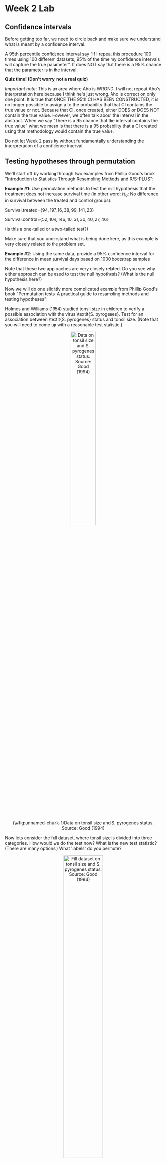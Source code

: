 Week 2 Lab
=============

Confidence intervals
-----------------------

Before getting too far, we need to circle back and make sure we understand what is meant by a confidence interval. 

A 95th percentile confidence interval say “If I repeat this procedure 100 times using 100 different datasets, 95% of the time my confidence intervals will capture the true parameter”. It does NOT say that there is a 95% chance that the parameter is in the interval.

**Quiz time! (Don't worry, not a real quiz)**

*Important note*: This is an area where Aho is WRONG. I will not repeat Aho's interpretation here because I think he's just wrong. Aho is correct on only one point. It is true that ONCE THE 95th CI HAS BEEN CONSTRUCTED, it is no longer possible to assign a $%$ to the probability that that CI contains the true value or not. Because that CI, once created, either DOES or DOES NOT contain the true value. However, we often talk about the interval in the abstract. When we say "There is a 95$%$ chance that the interval contains the true value" what we mean is that there is a 95$%$ probability that a CI created using that methodology would contain the true value.

Do not let Week 2 pass by without fundamentally understanding the interpretation of a confidence interval. 

Testing hypotheses through permutation
------------------------------------

We'll start off by working through two examples from Phillip Good's book "Introduction to Statistics Through Resampling Methods and R/S-PLUS":

**Example #1**: Use permutation methods to test the null hypothesis that the treatment does not increase survival time (in other word: $H_{0}$: No difference in survival between the treated and control groups):

Survival.treated=$\{94,197,16,38,99,141,23 \}$

Survival.control=$\{52,104,146,10,51,30,40,27,46 \}$

(Is this a one-tailed or a two-tailed test?)

Make sure that you understand what is being done here, as this example is very closely related to the problem set.


**Example #2**: Using the same data, provide a 95% confidence interval for the difference in mean survival days based on 1000 bootstrap samples

Note that these two approaches are very closely related. Do you see why either approach can be used to test the null hypothesis? (What is the null hypothesis here?)

Now we will do one slightly more complicated example from Phillip Good's book "Permutation tests: A practical guide to resampling methods and testing hypotheses":

Holmes and Williams (1954) studied tonsil size in children to verify a possible association with the virus \textit{S. pyrogenes}. Test for an association between \textit{S. pyrogenes} status and tonsil size. (Note that you will need to come up with a reasonable test statistic.)

<div class="figure" style="text-align: center">
<img src="Table2categories.png" alt="Data on tonsil size and S. pyrogenes status. Source: Good (1994)" width="40%" />
<p class="caption">(\#fig:unnamed-chunk-1)Data on tonsil size and S. pyrogenes status. Source: Good (1994)</p>
</div>

Now lets consider the full dataset, where tonsil size is divided into three categories. How would we do the test now? What is the new test statistic? (There are many options.) What 'labels' do you permute?

<div class="figure" style="text-align: center">
<img src="Table3categories.png" alt="Fill dataset on tonsil size and S. pyrogenes status. Source: Good (1994)" width="50%" />
<p class="caption">(\#fig:unnamed-chunk-2)Fill dataset on tonsil size and S. pyrogenes status. Source: Good (1994)</p>
</div>

Basics of bootstrap and jackknife
------------------------------------

To get started with bootstrap and jackknife techniques, we start by working through a very simple example. First we simulate some data


```r
x<-seq(0,9,by=1)
```

This will constutute our "data". Let's print the result of sampling with replacement to get a sense for it...


```r
table(sample(x,size=length(x),replace=T))
```

```
## 
## 0 1 2 3 4 5 8 
## 1 1 2 1 1 3 1
```

Now we will write a little script to take bootstrap samples and calculate the means of each of these bootstrap samples


```r
xmeans<-vector(length=1000)
for (i in 1:1000)
  {
  xmeans[i]<-mean(sample(x,replace=T))
  }
```

The actual number of bootstrapped samples is arbitrary *at this point* but there are ways of characterizing the precision of the bootstrap (jackknife-after-bootstrap) which might inform the number of bootstrap samples needed. *In practice*, people tend to pick some arbitrary but large number of bootstrap samples because computers are so fast that it is often easy to draw far more samples than are actually needed. When calculation of the statistic is slow (as might be the case if you are using the samples to construct a phylogeny, for example), then you would need to be more concerned with the number of bootstrap samples. 

First, lets just look at a histogram of the bootstrapped means and plot the actual sample mean on the histogram for comparison



```r
hist(xmeans,breaks=30,col="pink")
abline(v=mean(x),lwd=2)
```

<img src="Week-2-lab_files/figure-html/unnamed-chunk-6-1.png" width="672" />

Calculating bias and standard error
-----------------------------------

From these we can calculate the bias and standard deviation for the mean (which is the "statistic"):

$$
\widehat{Bias_{boot}} = \left(\frac{1}{k}\sum^{k}_{i=1}\theta^{*}_{i}\right)-\hat{\theta}
$$


```r
bias.boot<-mean(xmeans)-mean(x)
bias.boot
```

```
## [1] -0.0245
```

```r
hist(xmeans,breaks=30,col="pink")
abline(v=mean(x),lwd=5,col="black")
abline(v=mean(xmeans),lwd=2,col="yellow")
```

<img src="Week-2-lab_files/figure-html/unnamed-chunk-7-1.png" width="672" />

$$
\widehat{s.e._{boot}} = \sqrt{\frac{1}{k-1}\sum^{k}_{i=1}(\theta^{*}_{i}-\bar{\theta^{*}})^{2}}
$$


```r
se.boot<-sd(xmeans)
```

We can find the confidence intervals in two ways:

Method #1: Assume the bootstrap statistics are normally distributed


```r
LL.boot<-mean(xmeans)-1.96*se.boot #where did 1.96 come from?
UL.boot<-mean(xmeans)+1.96*se.boot
LL.boot
```

```
## [1] 2.757777
```

```r
UL.boot
```

```
## [1] 6.193223
```

Method #2: Simply take the quantiles of the bootstrap statistics


```r
quantile(xmeans,c(0.025,0.975))
```

```
##  2.5% 97.5% 
##   2.7   6.1
```

Let's compare this to what we would have gotten if we had used normal distribution theory. First we have to calculate the standard error:


```r
se.normal<-sqrt(var(x)/length(x))
LL.normal<-mean(x)-qt(0.975,length(x)-1)*se.normal
UL.normal<-mean(x)+qt(0.975,length(x)-1)*se.normal
LL.normal
```

```
## [1] 2.334149
```

```r
UL.normal
```

```
## [1] 6.665851
```

In this case, the confidence intervals we got from the normal distribution theory are too wide.

Does it make sense why the normal distribution theory intervals are too wide? Because the original were were uniformly distributed, the data has higher variance than would be expected and therefore the standard error is higher than would be expected.

There are two packages that provide functions for bootstrapping, 'boot' and 'boostrap'. We will start by using the 'bootstrap' package, which was originally designed for Efron and Tibshirani's monograph on the bootstrap. 

To test the main functionality of the 'bootstrap' package, we will use the data we already have. The 'bootstrap' function requires the input of a user-defined function to calculate the statistic of interest. Here I will write a function that calculates the mean of the input values.


```r
library(bootstrap)
theta<-function(x)
  {
    mean(x)
  }
results<-bootstrap(x=x,nboot=1000,theta=theta)
results
```

```
## $thetastar
##    [1] 3.9 5.1 3.2 2.0 3.4 5.9 3.8 4.6 4.5 4.6 4.9 4.6 5.4 4.8 4.9 5.0 5.6 4.6
##   [19] 3.3 3.1 5.1 3.8 4.3 5.2 5.1 3.5 4.3 4.3 4.3 3.9 5.9 3.3 4.1 4.9 4.6 6.3
##   [37] 3.8 5.0 5.8 4.9 4.5 4.5 5.4 3.4 4.1 5.7 6.1 2.8 4.1 5.2 3.3 5.4 3.4 5.4
##   [55] 5.2 4.8 5.1 5.9 4.4 5.7 3.2 5.3 3.8 3.3 3.6 5.5 3.8 3.0 3.1 5.1 3.2 5.7
##   [73] 4.5 4.5 4.2 4.4 3.4 4.2 6.4 5.3 4.5 4.7 3.1 4.0 4.4 4.7 5.3 5.9 4.7 5.9
##   [91] 5.2 5.7 4.9 4.7 4.3 5.4 3.5 4.5 4.8 5.7 4.1 4.4 4.8 4.2 3.9 3.9 3.3 4.9
##  [109] 4.6 5.2 4.7 4.1 3.6 4.5 4.2 6.1 3.9 3.3 5.1 6.2 4.2 4.1 3.9 6.0 5.3 3.8
##  [127] 6.3 4.5 4.6 6.0 3.0 4.3 3.1 5.5 5.2 3.1 3.7 4.2 5.4 4.3 4.9 4.3 4.7 3.5
##  [145] 4.1 3.6 5.6 5.1 3.4 4.2 5.0 4.9 3.7 5.0 4.5 3.4 6.3 3.9 4.3 3.7 3.8 3.7
##  [163] 3.2 4.1 3.6 4.6 4.2 5.6 5.6 6.1 4.7 4.5 5.4 4.3 5.1 4.8 3.9 3.8 6.1 3.0
##  [181] 5.8 5.0 5.0 4.4 4.1 4.6 4.0 4.3 4.0 5.3 5.4 3.4 4.3 4.5 5.3 4.1 6.0 4.4
##  [199] 5.1 5.8 4.8 6.0 4.5 3.5 5.3 3.7 4.8 4.1 3.7 5.0 2.5 3.7 4.9 4.2 3.8 5.0
##  [217] 3.0 3.9 4.6 4.6 4.6 5.3 5.9 4.4 3.9 3.6 4.6 6.5 3.9 4.5 5.1 5.4 3.3 4.0
##  [235] 5.5 4.7 5.0 4.2 4.6 4.4 5.5 3.6 6.1 5.9 3.2 4.0 4.5 4.9 4.7 3.3 3.3 4.4
##  [253] 2.5 4.2 6.5 4.4 4.8 3.0 4.0 5.2 4.2 6.3 3.8 3.5 5.2 5.4 4.6 2.8 3.8 6.2
##  [271] 3.1 5.5 4.3 5.1 5.5 5.3 5.5 3.7 5.6 4.5 4.0 3.7 3.5 5.1 4.8 4.5 4.6 4.2
##  [289] 4.8 3.5 4.0 4.3 3.4 3.2 2.3 2.4 5.0 3.6 3.5 3.9 5.3 4.8 5.0 4.8 3.7 6.5
##  [307] 5.1 4.4 4.9 5.4 4.7 4.9 5.1 5.0 4.7 4.3 2.7 5.4 4.7 4.8 4.0 3.9 6.1 5.7
##  [325] 5.0 4.4 6.1 4.6 3.5 4.4 5.3 5.9 3.6 4.4 3.8 5.4 3.3 4.8 4.2 5.8 3.5 4.3
##  [343] 6.2 4.9 4.6 3.9 5.7 4.3 4.1 4.3 3.9 4.5 4.4 3.5 4.3 5.9 2.5 4.8 5.4 5.1
##  [361] 3.7 5.4 5.4 3.8 5.2 4.6 3.1 5.1 4.5 5.1 4.3 4.7 3.0 2.4 3.2 4.5 3.5 5.0
##  [379] 5.2 4.0 4.6 5.3 4.4 3.5 5.0 4.5 4.5 4.4 4.6 3.2 2.9 5.0 5.1 4.8 4.5 5.0
##  [397] 4.7 5.8 3.1 4.7 5.8 4.7 5.3 3.4 5.4 4.6 3.9 2.3 4.2 3.1 4.0 4.7 3.2 4.8
##  [415] 3.4 4.4 4.5 5.3 6.1 6.2 4.5 5.0 5.1 4.6 3.4 5.5 5.9 6.6 4.6 4.9 4.6 4.3
##  [433] 5.5 4.2 3.8 5.0 4.4 4.8 4.9 3.9 5.2 4.7 5.0 4.6 3.7 4.3 4.0 5.5 3.3 4.6
##  [451] 5.3 4.6 5.1 4.2 5.7 5.4 3.2 3.3 3.2 5.2 5.1 5.0 3.3 5.6 5.8 3.7 4.7 3.1
##  [469] 5.4 5.3 4.5 5.1 4.5 4.6 5.4 4.7 4.3 4.4 4.0 5.1 3.9 4.6 5.8 4.3 4.3 2.7
##  [487] 2.3 4.4 4.3 4.9 6.1 3.3 5.6 5.7 6.1 3.8 4.1 4.4 5.1 4.7 3.3 4.0 4.4 3.5
##  [505] 4.6 4.6 2.6 4.5 3.4 4.0 4.3 3.7 4.9 4.1 4.3 5.3 5.0 3.8 4.0 5.9 2.6 5.1
##  [523] 5.4 4.3 3.8 4.8 4.6 3.6 2.9 5.4 4.7 4.8 2.7 5.0 2.5 5.0 4.0 6.3 4.2 4.2
##  [541] 3.2 4.6 4.5 3.7 4.3 6.2 5.1 4.8 2.7 4.9 5.7 3.7 5.7 4.5 5.0 3.9 4.0 6.4
##  [559] 5.7 3.4 4.9 4.2 4.5 4.7 4.9 4.6 4.3 4.9 5.5 4.7 4.7 5.4 2.5 4.4 2.6 3.0
##  [577] 3.7 4.4 4.1 5.7 4.7 5.2 3.2 4.0 3.9 5.7 4.5 4.0 5.2 3.4 4.4 4.9 2.9 5.0
##  [595] 4.5 4.0 4.6 4.4 4.3 4.2 3.4 6.2 4.5 5.3 3.4 4.3 4.5 4.1 5.6 3.8 4.4 3.9
##  [613] 2.3 4.1 5.3 4.9 3.4 3.4 3.6 3.7 6.5 2.7 5.2 3.9 6.8 2.7 4.0 3.0 5.3 4.7
##  [631] 4.3 2.7 4.8 3.9 4.5 4.1 5.0 3.5 5.5 5.2 5.3 4.3 2.5 5.3 3.9 5.2 4.4 6.6
##  [649] 5.1 3.9 3.8 4.8 5.3 5.8 5.7 4.5 5.6 4.6 4.7 4.7 3.8 5.0 5.8 5.2 4.5 3.4
##  [667] 5.6 3.4 4.9 3.5 4.6 3.6 4.6 4.1 5.0 3.8 4.7 3.2 3.7 5.9 4.1 5.8 4.6 5.0
##  [685] 4.4 4.8 2.8 5.9 3.3 4.4 4.2 3.6 3.4 4.2 5.2 3.5 4.6 4.0 3.6 3.0 5.3 3.3
##  [703] 3.7 5.1 2.9 3.7 5.3 4.5 6.4 6.2 5.6 4.4 5.9 5.4 5.2 5.1 5.3 2.8 4.8 3.8
##  [721] 5.1 5.0 5.3 5.5 4.5 3.4 4.9 5.0 5.5 2.7 3.9 5.2 4.5 5.3 6.2 4.9 5.1 3.3
##  [739] 4.9 5.3 5.7 5.1 3.9 3.3 5.3 4.3 3.3 5.7 5.1 4.4 4.5 3.9 5.7 4.6 3.8 3.9
##  [757] 4.8 4.3 5.6 4.2 2.9 5.9 6.1 4.8 3.2 3.2 5.1 4.8 4.9 4.8 4.5 5.1 3.4 4.1
##  [775] 4.3 5.8 4.1 4.6 3.0 3.8 4.7 5.8 4.4 4.6 4.1 4.2 5.1 5.2 3.5 4.2 4.4 3.4
##  [793] 4.3 4.5 5.4 3.7 4.8 6.1 3.9 4.2 4.8 3.1 5.3 4.1 4.5 5.1 4.8 5.4 4.9 2.7
##  [811] 3.6 3.8 5.1 2.8 4.8 4.5 5.8 4.4 4.6 6.6 4.7 4.2 4.6 6.6 5.9 4.5 5.6 5.3
##  [829] 4.3 4.1 3.8 2.8 2.1 5.3 2.9 4.7 3.1 4.9 4.3 4.6 5.4 4.7 3.9 2.1 4.6 4.8
##  [847] 4.4 6.5 3.4 4.4 4.1 3.4 6.1 5.2 4.1 5.5 3.8 4.6 3.9 4.8 4.5 5.4 4.9 6.8
##  [865] 5.8 2.6 4.2 3.5 3.0 5.9 5.5 4.0 4.4 5.6 5.2 5.0 3.9 5.3 3.2 5.9 4.0 4.8
##  [883] 3.9 5.2 5.6 2.8 5.0 3.3 4.3 4.9 6.1 4.0 5.8 4.7 3.9 4.9 5.0 2.8 3.3 4.2
##  [901] 5.0 5.3 4.7 4.3 6.0 2.3 3.5 4.0 5.4 6.1 2.5 4.9 4.2 4.1 5.5 4.3 4.6 6.6
##  [919] 4.2 4.1 2.5 4.7 3.7 3.6 4.3 5.1 3.3 5.0 3.9 4.0 3.7 6.4 2.7 5.8 4.1 5.4
##  [937] 5.7 3.0 4.4 4.6 4.3 4.5 5.0 4.4 4.3 3.9 5.5 3.5 3.8 5.5 5.0 5.2 5.2 6.3
##  [955] 5.9 2.9 4.8 4.6 5.0 3.3 4.0 4.1 5.5 4.0 4.2 4.8 4.5 5.0 4.6 3.6 5.2 4.6
##  [973] 3.1 4.3 6.0 4.6 4.8 5.4 4.2 3.8 6.0 5.8 3.7 4.2 5.2 4.8 4.3 3.4 3.3 4.5
##  [991] 3.2 3.8 4.6 3.4 3.4 4.4 4.8 4.8 4.4 4.4
## 
## $func.thetastar
## NULL
## 
## $jack.boot.val
## NULL
## 
## $jack.boot.se
## NULL
## 
## $call
## bootstrap(x = x, nboot = 1000, theta = theta)
```

```r
quantile(results$thetastar,c(0.025,0.975))
```

```
##  2.5% 97.5% 
##   2.7   6.2
```

Notice that we get exactly what we got last time. This illustrates an important point, which is that the bootstrap functions are often no easier to use than something you could write yourself.

You can also define a function of the bootstrapped statistics (we have been calling this theta) to pull out immediately any summary statistics you are interested in from the bootstrapped thetas.

Here I will write a function that calculates the bias of my estimate of the mean (which is 4.5 [i.e. the mean of the number 0,1,2,3,4,5,6,7,8,9])


```r
bias<-function(x)
  {
  mean(x)-4.5
  }
results<-bootstrap(x=x,nboot=1000,theta=theta,func=bias)
results
```

```
## $thetastar
##    [1] 5.6 3.6 4.2 4.2 4.6 6.0 4.5 5.3 5.6 6.4 4.2 4.5 4.4 4.1 6.2 5.1 5.2 5.0
##   [19] 4.0 6.0 4.8 5.0 5.1 3.3 6.1 4.7 4.7 4.0 5.8 4.4 5.6 4.5 4.2 4.2 3.8 4.4
##   [37] 4.6 4.6 5.4 4.3 4.0 5.0 3.8 3.8 5.1 6.2 5.2 6.0 5.2 5.0 3.4 3.3 3.7 2.7
##   [55] 5.7 6.1 5.6 5.2 5.6 4.3 4.1 4.1 3.8 4.8 4.7 3.3 4.4 3.7 6.0 4.4 3.1 3.5
##   [73] 3.5 4.4 3.7 4.5 4.0 3.9 5.0 3.8 6.0 4.9 6.1 6.0 4.6 3.7 2.9 3.9 4.5 4.2
##   [91] 6.9 4.8 3.7 6.6 4.4 4.2 5.2 4.5 5.2 4.2 4.6 5.8 2.5 4.9 3.9 4.3 3.6 5.2
##  [109] 5.3 4.4 5.5 5.5 5.4 4.6 3.6 3.6 3.1 4.0 5.9 3.7 4.6 5.0 5.0 1.4 4.9 6.2
##  [127] 5.4 5.1 4.4 5.2 4.5 6.0 4.4 5.3 4.9 3.6 3.9 3.6 3.9 4.2 4.6 4.6 2.8 3.4
##  [145] 6.3 2.9 2.6 4.9 3.6 5.0 3.5 3.9 4.1 3.5 3.2 4.6 3.9 4.2 4.9 4.9 4.7 3.5
##  [163] 3.9 2.2 4.4 4.0 4.4 3.6 5.7 4.1 4.5 4.2 5.2 4.0 4.4 3.7 5.6 4.6 3.5 4.8
##  [181] 3.9 5.4 3.9 3.4 4.6 4.8 2.8 4.1 3.5 4.6 4.7 5.0 4.4 4.6 4.2 5.2 4.7 4.5
##  [199] 4.5 3.2 4.4 5.1 5.5 5.1 4.3 4.4 3.3 3.8 5.6 3.4 5.0 4.2 6.0 5.3 5.2 5.2
##  [217] 5.4 6.8 3.7 4.0 2.5 4.3 6.0 5.6 4.3 3.0 3.5 4.3 4.2 5.4 5.1 3.4 3.8 4.4
##  [235] 4.4 5.4 6.3 5.5 4.5 2.7 5.0 4.8 5.2 4.9 4.3 5.0 4.0 5.1 4.3 4.3 5.4 3.5
##  [253] 3.9 5.2 4.2 3.9 5.1 4.4 3.3 5.2 6.3 5.4 4.0 5.1 4.5 3.6 3.6 4.9 3.6 5.5
##  [271] 3.2 5.8 2.1 5.8 6.2 4.1 4.5 4.6 3.8 5.4 3.5 5.5 4.8 5.0 2.6 5.3 4.4 5.2
##  [289] 6.1 5.2 4.6 4.1 4.2 4.7 3.6 5.3 5.2 4.3 3.6 4.9 4.6 6.7 6.6 4.2 6.4 4.7
##  [307] 3.5 4.9 4.2 4.8 3.5 4.0 4.1 3.8 5.0 4.9 3.6 4.8 5.1 4.8 4.8 4.9 3.3 4.4
##  [325] 5.5 4.2 4.9 4.1 5.0 3.4 4.0 4.0 5.1 4.7 3.6 3.9 5.5 3.9 4.6 4.1 3.7 6.5
##  [343] 3.2 1.6 6.2 4.8 4.7 4.8 4.9 4.2 3.3 5.4 3.9 3.0 4.3 4.3 3.3 5.2 5.8 3.3
##  [361] 2.9 5.8 3.6 5.0 3.4 3.6 2.9 4.6 4.8 4.2 5.1 4.5 3.4 3.3 4.5 3.0 4.6 3.8
##  [379] 3.5 3.7 3.0 5.4 4.7 3.3 4.1 3.3 2.9 4.7 4.2 5.6 4.9 6.1 5.2 4.0 4.8 4.8
##  [397] 4.6 5.6 4.4 4.2 3.1 4.5 4.0 5.3 3.1 6.0 6.4 4.4 5.3 5.1 4.1 4.8 4.7 4.5
##  [415] 4.8 3.5 4.5 4.1 3.7 4.4 4.8 4.9 4.9 4.3 5.3 4.3 4.2 3.1 4.8 5.3 3.4 5.1
##  [433] 4.7 4.4 4.0 4.6 3.8 4.7 4.8 4.6 5.1 4.7 4.5 4.1 4.4 3.7 4.0 5.1 3.7 4.7
##  [451] 3.9 4.9 3.8 5.0 5.2 4.7 6.1 4.2 4.4 4.0 5.3 2.6 4.2 4.7 4.1 4.9 5.1 4.4
##  [469] 4.7 4.1 3.3 3.5 4.1 6.7 5.2 4.4 3.0 3.4 3.7 4.6 6.4 5.4 3.4 3.5 5.0 3.3
##  [487] 5.1 4.9 4.8 5.2 3.5 3.3 4.2 4.2 4.5 4.4 4.1 4.4 6.2 5.0 6.2 5.0 3.9 5.2
##  [505] 6.1 4.9 6.2 5.4 4.8 5.1 5.2 3.9 5.0 4.5 4.3 4.4 4.9 4.1 6.1 3.7 6.3 5.6
##  [523] 4.3 3.8 3.6 5.0 4.3 3.2 5.5 4.0 5.6 5.2 4.3 3.4 5.8 3.6 4.0 3.9 5.1 3.8
##  [541] 3.6 5.5 2.8 4.8 4.1 6.6 4.6 4.8 6.4 3.6 5.4 4.0 4.7 3.7 5.4 5.8 4.8 3.7
##  [559] 4.9 4.5 4.6 2.9 2.4 6.1 3.1 3.8 4.2 3.0 4.2 3.9 4.8 4.3 4.1 3.3 5.1 5.0
##  [577] 4.3 6.2 5.8 3.6 6.7 3.9 4.3 5.0 4.1 5.6 4.4 3.1 4.0 5.0 3.1 4.7 4.1 4.8
##  [595] 4.8 5.6 6.6 4.0 3.8 4.3 4.3 5.6 4.1 4.3 3.4 4.8 4.7 6.1 3.5 6.0 4.0 4.5
##  [613] 6.2 4.2 2.3 4.0 5.7 3.5 6.7 5.4 6.3 5.0 3.6 5.4 3.8 4.8 5.9 4.0 5.1 3.5
##  [631] 5.8 7.5 3.5 3.8 4.9 4.6 3.2 2.9 3.7 4.6 3.6 4.9 5.5 6.3 4.7 4.2 2.8 4.7
##  [649] 3.0 3.2 5.3 5.1 4.0 3.9 4.0 3.7 4.2 4.6 5.1 4.9 5.1 2.3 4.6 6.0 5.0 4.7
##  [667] 4.7 4.7 4.6 5.5 3.6 4.2 4.1 2.9 4.1 4.9 4.0 4.0 3.2 3.7 4.4 4.5 4.9 4.3
##  [685] 5.1 5.5 6.6 4.1 4.9 5.5 5.1 4.5 5.9 5.1 4.0 5.0 2.6 4.4 5.5 5.3 4.1 5.4
##  [703] 5.0 4.0 3.8 3.2 5.1 3.7 5.7 6.5 5.6 3.1 4.5 4.5 4.9 3.7 4.8 3.9 4.6 5.9
##  [721] 3.3 4.0 4.6 3.6 5.8 4.8 4.4 5.1 4.4 4.4 5.6 2.7 4.9 4.4 3.8 4.3 3.3 3.6
##  [739] 5.5 5.6 5.7 4.5 4.8 2.5 4.5 3.8 3.9 4.7 5.1 4.4 4.7 3.6 4.9 4.0 4.2 3.5
##  [757] 4.6 5.2 5.0 4.3 6.6 4.4 4.6 3.9 5.7 3.2 4.6 3.6 4.0 4.0 3.5 2.8 5.3 4.6
##  [775] 5.6 4.7 4.4 3.5 4.3 4.7 4.0 3.6 4.1 4.0 4.2 3.6 3.7 5.5 3.4 3.5 4.7 4.8
##  [793] 5.4 4.4 4.0 5.2 5.4 6.0 4.4 5.5 3.7 3.3 2.5 5.0 5.2 3.2 6.4 4.0 5.4 3.5
##  [811] 4.7 6.0 5.3 3.3 2.9 3.6 6.6 4.8 5.0 4.5 5.2 5.0 4.3 3.9 3.5 3.7 6.1 3.6
##  [829] 2.6 3.2 5.0 5.5 6.1 3.9 4.6 3.8 3.3 4.6 3.8 3.5 5.1 4.9 5.8 3.9 5.0 4.6
##  [847] 4.5 5.6 3.9 4.8 5.0 6.3 5.6 4.0 4.2 7.2 3.5 3.4 4.7 4.0 3.7 2.2 2.5 6.0
##  [865] 2.3 4.8 4.4 4.8 4.0 4.9 5.3 3.7 3.9 3.7 5.3 5.3 5.7 5.2 4.5 4.8 5.1 3.9
##  [883] 6.4 3.8 4.4 4.9 4.3 2.2 5.7 4.5 3.7 4.6 5.9 4.5 3.0 5.2 3.6 3.7 3.3 3.9
##  [901] 4.7 5.7 3.8 4.2 5.5 4.6 3.3 4.6 3.7 4.6 4.3 5.2 4.5 3.9 4.6 6.0 4.5 4.1
##  [919] 5.3 4.6 2.4 4.9 4.3 5.0 4.8 5.7 4.5 4.8 4.6 5.3 6.1 5.1 5.7 4.4 5.0 3.5
##  [937] 3.1 5.1 4.1 4.6 5.2 4.4 5.1 4.2 4.1 3.2 4.0 6.0 4.3 4.3 4.6 3.3 3.3 3.7
##  [955] 5.2 4.3 3.6 4.2 4.7 5.7 5.5 5.4 4.6 4.7 4.3 4.4 5.5 3.0 4.1 4.5 3.9 3.9
##  [973] 5.7 5.4 5.3 1.8 3.4 3.3 4.1 3.0 4.9 5.3 4.7 3.8 6.9 5.4 4.1 5.3 3.2 4.3
##  [991] 4.5 5.8 6.2 4.8 2.5 4.8 5.0 3.8 3.0 3.9
## 
## $func.thetastar
## [1] -5e-04
## 
## $jack.boot.val
##  [1]  0.58238994  0.33241758  0.32015707  0.15486726  0.03578275 -0.09243697
##  [7] -0.15337079 -0.25153203 -0.42212389 -0.51636905
## 
## $jack.boot.se
## [1] 1.002914
## 
## $call
## bootstrap(x = x, nboot = 1000, theta = theta, func = bias)
```

Compare this to 'bias.boot' (our result from above). Why might it not be the same? Try running the same section of code several times. See how the value of the bias ($func.thetastar) jumps around? We should not be surprised by this because we can look at the jackknife-after-bootstrap estimate of the standard error of the function (in this case, that function is the bias) and we can see that it is not so small that we wouldn't expect some variation in these values.

Remember, everything we have discussed today are estimates. The statistic as applied to your data will change with new data, as will the standard error, the confidence intervals - everything! All of these values have sampling distributions and are subject to change if you repeated the procedure with new data.

Note that we can calculate any function of $\theta^{*}$. A simple example would be the 72nd percentile:


```r
perc72<-function(x)
  {
  quantile(x,probs=c(0.72))
  }
results<-bootstrap(x=x,nboot=1000,theta=theta,func=perc72)
results
```

```
## $thetastar
##    [1] 4.6 4.7 3.8 5.2 4.4 3.0 4.2 4.7 6.1 3.7 5.4 6.0 4.6 3.0 3.4 3.9 6.3 5.8
##   [19] 5.1 4.3 3.9 5.6 5.6 3.1 4.2 3.8 5.5 3.7 3.4 6.5 6.1 4.2 5.4 5.7 3.7 5.0
##   [37] 4.4 5.7 4.9 4.0 2.5 4.0 5.0 4.8 5.4 4.5 2.8 3.7 4.9 4.1 4.7 5.6 3.9 4.7
##   [55] 4.2 5.5 6.2 4.6 5.2 2.7 6.0 2.8 4.4 4.7 4.2 5.2 5.7 2.2 4.0 4.5 3.2 5.9
##   [73] 5.1 4.9 2.8 4.8 3.4 4.3 4.7 4.3 5.0 3.6 3.7 4.0 5.0 4.9 4.3 4.1 5.7 5.9
##   [91] 4.5 3.8 5.6 3.9 3.5 5.4 5.0 4.3 4.3 5.3 4.0 4.3 5.3 3.4 6.4 2.9 5.0 4.5
##  [109] 4.3 5.7 4.8 3.1 4.3 4.8 5.2 5.1 4.4 4.7 4.2 6.7 4.9 5.2 5.4 3.6 5.2 4.6
##  [127] 3.8 2.6 3.1 3.3 5.4 3.4 5.0 3.7 6.1 3.4 5.0 4.4 6.0 5.5 3.8 4.0 4.0 4.1
##  [145] 3.7 2.8 3.8 3.1 4.9 5.1 3.7 3.2 5.6 6.0 5.0 4.1 4.7 4.8 4.6 6.3 2.7 6.5
##  [163] 2.8 4.2 4.1 5.7 3.5 2.9 3.1 3.5 4.3 3.8 4.3 5.6 5.6 6.0 4.8 4.5 3.5 4.0
##  [181] 4.1 5.1 5.4 3.2 5.6 4.5 4.5 4.9 5.0 5.1 3.8 4.2 3.9 5.1 4.7 3.4 4.9 3.6
##  [199] 5.0 6.7 4.0 4.8 4.2 2.9 5.0 4.5 3.3 5.4 3.8 4.7 4.6 6.0 5.2 5.7 5.6 4.4
##  [217] 5.4 5.1 4.4 4.5 5.1 5.4 4.5 2.5 5.7 3.0 5.0 2.7 4.9 4.4 5.9 2.2 5.6 3.0
##  [235] 4.0 4.7 5.5 5.2 4.4 3.6 4.2 5.0 4.4 4.4 4.3 4.2 6.0 4.6 6.2 3.2 4.2 5.2
##  [253] 3.5 5.6 3.4 6.4 5.9 3.9 3.0 3.7 3.4 4.9 5.1 5.5 2.7 5.0 6.3 2.9 5.1 5.9
##  [271] 3.3 3.8 3.3 3.9 4.9 4.1 4.5 3.2 6.4 5.5 5.0 4.6 5.8 2.7 5.5 4.4 3.7 4.1
##  [289] 4.5 3.3 4.8 4.3 5.2 4.4 3.9 4.8 5.2 4.5 4.8 4.3 3.7 5.3 4.1 4.8 3.7 5.2
##  [307] 4.8 5.7 4.2 3.9 5.5 4.6 4.5 3.6 3.8 4.2 3.8 4.5 4.4 4.4 7.2 4.4 5.7 4.8
##  [325] 3.0 3.1 5.8 3.7 3.9 4.8 4.7 4.1 3.8 3.7 5.4 3.4 4.6 5.2 4.8 3.9 3.2 5.6
##  [343] 6.8 4.9 4.1 4.6 5.1 4.0 5.4 4.6 4.0 5.8 3.7 5.2 3.7 4.8 4.1 5.7 3.1 5.0
##  [361] 5.9 4.9 2.9 4.0 3.6 2.3 5.2 4.8 3.8 5.9 5.5 4.1 2.7 2.2 3.8 6.1 4.3 4.7
##  [379] 3.5 5.9 4.6 4.8 5.3 3.2 5.7 4.9 5.9 4.2 4.5 4.7 3.9 3.0 3.8 5.3 5.3 4.2
##  [397] 5.6 4.0 4.5 4.7 5.2 4.7 4.5 6.7 3.3 3.2 3.0 3.1 3.8 5.4 4.8 4.0 4.9 4.5
##  [415] 5.4 3.6 3.7 4.4 5.3 5.5 5.0 5.3 4.2 5.0 3.6 5.7 4.7 3.0 5.0 3.5 3.3 6.0
##  [433] 4.3 5.9 5.6 6.8 5.4 5.1 5.6 4.6 5.0 5.8 4.9 7.2 4.1 4.1 4.7 3.8 4.5 3.9
##  [451] 5.4 4.0 5.1 3.6 4.6 3.9 3.9 6.1 2.8 4.2 3.2 3.9 4.9 5.4 3.4 5.7 3.9 3.6
##  [469] 5.0 4.6 5.1 3.8 4.3 4.6 5.0 3.9 4.7 6.1 3.6 5.2 3.9 3.2 4.0 3.6 4.9 4.3
##  [487] 4.8 4.0 6.0 3.8 3.1 4.1 6.7 3.8 3.3 4.6 5.3 3.0 3.5 5.3 2.7 3.9 5.0 5.1
##  [505] 6.0 2.5 4.1 5.0 5.9 5.3 3.1 5.3 4.1 5.8 4.1 5.0 5.2 4.7 4.8 4.8 4.4 3.9
##  [523] 3.9 4.6 3.8 5.4 3.5 2.7 3.1 5.4 5.5 5.5 4.8 4.9 3.9 4.4 4.5 5.6 4.2 3.1
##  [541] 6.7 4.1 4.9 5.0 3.7 5.0 3.3 5.6 2.1 4.5 2.5 4.1 4.0 4.1 4.7 3.6 3.1 5.5
##  [559] 3.6 3.1 4.4 4.4 4.7 3.9 4.6 4.5 3.4 4.6 6.0 3.9 3.6 6.0 3.7 3.1 4.3 3.3
##  [577] 5.0 4.8 4.4 5.5 4.8 5.2 4.4 6.4 4.6 3.7 4.2 5.9 3.3 6.5 3.8 3.8 3.7 5.8
##  [595] 4.2 3.3 4.5 3.8 3.6 4.3 3.7 5.0 6.8 6.3 3.2 4.2 3.3 3.7 4.7 3.7 3.8 5.6
##  [613] 3.3 4.9 4.4 3.9 4.6 5.0 3.9 3.9 4.1 4.3 4.2 3.5 4.5 4.6 4.7 3.7 4.6 5.5
##  [631] 3.3 4.1 5.0 4.6 3.5 4.4 6.3 4.7 5.8 3.7 3.8 4.0 3.4 4.5 4.8 5.4 5.4 4.7
##  [649] 5.1 5.6 4.5 3.4 6.1 4.1 4.6 4.0 4.7 3.2 6.2 4.2 4.4 3.3 5.5 6.3 3.1 3.8
##  [667] 4.7 2.7 4.4 4.6 4.8 5.9 2.7 4.4 4.2 3.7 2.5 4.9 4.6 3.2 5.8 4.2 4.7 3.1
##  [685] 5.3 3.3 3.4 5.5 3.8 3.2 3.8 6.3 4.6 4.6 4.4 4.5 4.4 5.2 4.2 5.3 4.1 4.4
##  [703] 3.0 3.9 3.6 4.9 4.8 4.8 3.6 4.6 4.8 4.6 4.7 5.7 4.6 5.8 6.4 3.1 5.0 3.8
##  [721] 3.0 4.4 5.0 4.8 3.0 2.8 3.3 4.5 3.5 4.1 5.1 5.9 3.5 4.2 5.9 5.8 4.1 4.8
##  [739] 4.4 5.0 4.6 5.1 2.5 4.1 4.8 5.0 5.1 4.3 4.8 3.6 2.6 4.7 5.0 3.8 4.5 4.1
##  [757] 5.2 5.2 3.5 4.1 2.9 4.9 5.9 4.1 4.3 4.5 3.5 2.6 3.7 4.4 5.2 5.1 4.7 3.2
##  [775] 4.5 5.1 5.1 4.0 4.1 4.6 3.0 3.9 5.3 4.8 4.6 4.6 5.6 5.0 3.7 3.3 3.8 5.0
##  [793] 5.1 6.1 5.0 4.7 4.2 4.1 4.7 4.0 5.0 6.2 5.0 3.7 4.5 4.7 6.2 5.7 4.5 5.4
##  [811] 3.7 3.0 4.2 5.2 4.3 3.8 5.3 4.9 2.5 5.0 5.4 5.5 3.9 4.4 5.0 5.5 4.2 4.9
##  [829] 4.5 4.0 4.1 5.8 4.2 5.9 5.3 5.0 4.4 3.9 4.6 5.2 4.4 5.6 4.2 5.6 3.8 3.7
##  [847] 5.3 6.2 2.6 3.7 5.1 4.9 3.5 5.3 5.3 3.3 4.5 4.0 5.0 4.6 5.0 5.1 3.4 4.9
##  [865] 2.8 4.6 3.8 3.6 4.1 6.4 3.9 4.8 4.4 4.0 5.8 3.9 4.5 5.2 4.6 4.8 4.2 5.2
##  [883] 5.5 3.6 2.4 5.4 3.9 3.8 4.6 5.6 4.8 4.8 5.5 6.7 4.9 3.8 3.4 4.4 5.0 4.2
##  [901] 4.9 5.0 5.7 4.4 3.5 4.1 4.5 4.2 3.9 5.0 4.6 5.9 3.7 4.1 4.2 4.8 3.7 5.5
##  [919] 5.4 4.6 5.6 4.7 4.6 4.1 3.9 3.7 6.0 4.7 5.2 4.0 4.8 4.4 5.5 3.8 4.0 3.5
##  [937] 6.4 5.3 3.2 3.6 4.6 4.6 5.3 5.3 1.6 3.6 4.6 4.4 5.2 4.8 5.2 2.7 5.3 3.8
##  [955] 5.7 5.3 4.5 5.8 4.3 5.8 5.0 4.0 5.5 4.9 3.9 5.6 3.8 3.6 4.0 4.4 6.7 3.6
##  [973] 4.1 3.1 4.5 6.1 5.2 4.8 5.0 3.0 5.6 3.2 4.6 4.3 4.8 3.9 4.4 5.9 4.3 4.9
##  [991] 4.4 6.2 5.1 5.3 3.9 3.0 3.0 5.6 3.6 3.1
## 
## $func.thetastar
## 72% 
##   5 
## 
## $jack.boot.val
##  [1] 5.600 5.452 5.400 5.200 5.100 5.000 4.904 4.700 4.600 4.500
## 
## $jack.boot.se
## [1] 1.066046
## 
## $call
## bootstrap(x = x, nboot = 1000, theta = theta, func = perc72)
```

On Tuesday we went over an example in which we bootstrapped the correlation coefficient between LSAT scores and GPA. To do that, we sampled pairs of (LSAT,GPA) data with replacement. Here is a little script that would do something like that using (X,Y) data that are independently drawn from the normal distribution


```r
xdata<-matrix(rnorm(30),ncol=2)
```

Everyone's data is going to be different. With such a small sample size, it would be easy to get a positive or negative correlation by random change, but on average across everyone's datasets, there should be zero correlation because the two columns are drawn independently.


```r
n<-15
theta<-function(x,xdata)
  {
  cor(xdata[x,1],xdata[x,2])
  }
results<-bootstrap(x=1:n,nboot=50,theta=theta,xdata=xdata) 
#NB: xdata is passed to the theta function, not needed for bootstrap function itself
```

Notice the parameters that get passed to the 'bootstrap' function are: (1) the indexes which will be sampled with replacement. This is different that the raw data but the end result is the same because both the indices and the raw data get passed to the function 'theta' (2) the number of bootrapped samples (in this case 50) (3) the function to calculate the statistic (4) the raw data.

Lets look at a histogram of the bootstrapped statistics $\theta^{*}$ and draw a vertical line for the statistic as applied to the original data.


```r
hist(results$thetastar,breaks=30,col="pink")
abline(v=cor(xdata[,1],xdata[,2]),lwd=2)
```

<img src="Week-2-lab_files/figure-html/unnamed-chunk-17-1.png" width="672" />

Parametric bootstrap
---------------------

Let's do one quick example of a parametric bootstrap. We haven't introduced distributions yet (except for the Gaussian, or Normal, distribution, which is the most familiar), so lets spend a few minutes exploring the Gamma distribution, just so we have it to work with for testing out parametric bootstrap. All we need to know is that the Gamma distribution is a continuous, non-negative distribution that takes two parameters, which we call "shape" and "rate". Lets plot a few examples just to see what a Gamma distribution looks like. (Note that the Gamma distribution can be parameterized by "shape" and "rate" OR by "shape" and "scale", where "scale" is just 1/"rate". R will allow you to use either (shape,rate) or (shape,scale) as long as you specify which you are providing.

<img src="Week-2-lab_files/figure-html/unnamed-chunk-18-1.png" width="672" />


Let's generate some fairly sparse data from a Gamma distribution


```r
original.data<-rgamma(10,3,5)
```

and calculate the skew of the data using the R function 'skewness' from the 'moments' package. 


```r
library(moments)
theta<-skewness(original.data)
head(theta)
```

```
## [1] 0.1494392
```

What is skew? Skew describes how assymetric a distribution is. A distribution with a positive skew is a distribution that is "slumped over" to the right, with a right tail that is longer than the left tail. Alternatively, a distribution with negative skew has a longer left tail. Here we are just using it for illustration, as a property of a distribution that you may want to estimate using your data.

Lets use 'fitdistr' to fit a gamma distribution to these data. This function is an extremely handy function that takes in your data, the name of the distribution you are fitting, and some starting values (for the estimation optimizer under the hood), and it will return the parameter values (and their standard errors). We will learn in a couple weeks how R is doing this, but for now we will just use it out of the box. (Because we generated the data, we happen to know that the data are gamma distributed. In general we wouldn't know that, and we will see in a second that our assumption about the shape of the data really does make a difference.)


```r
library(MASS)
fit<-fitdistr(original.data,dgamma,list(shape=1,rate=1))
```

```
## Warning in densfun(x, parm[1], parm[2], ...): NaNs produced
```

```r
# fit<-fitdistr(original.data,"gamma")
# The second version would also work.
fit
```

```
##     shape       rate  
##   3.014816   6.355150 
##  (1.280699) (2.937331)
```

Now lets sample with replacement from this new distribution and calculate the skewness at each step:


```r
results<-c()
for (i in 1:1000)
  {
  x.star<-rgamma(length(original.data),shape=fit$estimate[1],rate=fit$estimate[2])
  results<-c(results,skewness(x.star))
  }
head(results)
```

```
## [1]  0.9382089 -0.1261748  0.6532820  0.3160619  0.4296186  0.6000152
```

```r
hist(results,breaks=30,col="pink",ylim=c(0,1),freq=F)
```

<img src="Week-2-lab_files/figure-html/unnamed-chunk-22-1.png" width="672" />

Now we have the bootstrap distribution for skewness (the $\theta^{*}$ s), we can compare that to the equivalent non-parametric bootstrap:


```r
results2<-bootstrap(x=original.data,nboot=1000,theta=skewness)
results2
```

```
## $thetastar
##    [1] -0.1638575667 -0.2109406966 -0.2843366256  0.0448905749  0.3356060146
##    [6]  0.1266038140  0.4844384821 -0.0390488391  0.4977272741  0.1181945757
##   [11] -0.8330658624 -0.4417204454  0.3696219782  0.2079004034 -0.1617167540
##   [16]  0.2811462046 -0.2916568125  0.0052759509  0.4525442941 -0.3514584096
##   [21]  0.1750317328  0.5021475746  0.6424148147  0.5840772193 -0.3576439855
##   [26]  0.5786317349  0.2189712455  0.4419185917 -0.1995521644 -0.2061686902
##   [31]  0.3696685000  0.3077097935 -0.7515597024  0.7492038583  0.4821548569
##   [36]  0.1222889464  0.4551319397  0.2289445905  0.2667338314  0.3967289882
##   [41]  0.4060147375 -0.7772237265 -0.6017473272  0.1225911816  0.3621842182
##   [46]  0.0695699053 -0.0062650620 -0.6579006912 -0.4377583046 -0.0605795387
##   [51]  0.1166745803 -0.6479234617 -0.6245300973  0.0984321036  0.1793241595
##   [56] -0.1815961617  0.4720825602  0.7087128861 -0.4286588965  0.1520303046
##   [61] -0.6475544774  0.5259207984  0.2461192409 -0.0768438681 -0.2796542229
##   [66] -0.1792316942  0.3380284434  0.2064084201 -0.5225897453 -0.1938463770
##   [71] -0.2511715722  0.2604103673  0.3238415556  1.2352423336  0.4637696007
##   [76]  1.2703689897 -0.0421160371  0.0629193432  0.6764602817 -0.0141263924
##   [81]  0.3751723500 -0.0132554248  0.1896151448  0.1470198509  0.1479411767
##   [86] -0.4856572460  0.2485462583  0.1326675289  0.5227157611  0.0167229138
##   [91]  0.0748582217 -0.3179908038 -0.3619332633 -0.0665284181  0.2337935023
##   [96] -0.4688593586  0.1501284585 -0.1829305509  0.5988506066 -1.3893771527
##  [101] -0.3839935155 -0.2331553282 -0.4772817675 -0.6555369235 -0.1375380821
##  [106]  0.3236476319  0.4050954648  0.3307248243 -0.6227008831  0.2518428557
##  [111]  0.1760961106 -0.3226338691  0.5029267229 -0.6097348227 -0.1382519659
##  [116]  0.2175699181  0.4207803625  0.0738771480  0.2695345703 -0.2015728892
##  [121] -0.3149303874  0.5028162859 -0.0511443498  0.1039405977  1.2836212617
##  [126] -0.3913405110 -0.0018800545  0.0445031095 -0.8997507363  0.1428405212
##  [131] -0.1662160232 -0.0984636746  0.2781013051 -0.2505036840 -0.7854727202
##  [136]  0.4451102410 -0.5711825774  0.2464813643 -0.9625284210  0.2957548644
##  [141]  0.3139781329 -0.0706158904 -0.1254650265 -0.0886238567  0.3796760064
##  [146]  0.2989155350 -0.2313770569  0.4274944702 -0.0730076656  1.1085883439
##  [151]  0.6157553680  0.5264447091 -0.2988160190  0.5390212011  0.1140913915
##  [156] -0.1137947465 -0.7028977163  0.4993747786 -0.1721716799 -0.5217737018
##  [161]  0.2352249886 -0.3774914470 -0.7052620386  0.2029919344  0.7622529000
##  [166] -0.0401340325  0.2610473992  0.4447373965 -0.5197505631  0.1947445000
##  [171] -0.0300676746  0.2711325894 -0.1605769622  0.1239437791  0.0806561838
##  [176] -0.4660020411  0.5146560107 -0.7701613279  0.9278400968  0.6793893495
##  [181]  0.1675697156 -0.1665440755 -0.4169066376 -0.3240250700  0.0804262860
##  [186] -0.4278502009  0.4065376559  0.2643280334 -0.7242249286 -0.0919663955
##  [191] -0.5701632360 -0.0085979300  0.4892615113 -0.0471938140 -0.0948273510
##  [196]  0.0668741400 -0.1073043431 -0.4918629388 -0.3364366104 -0.1528692951
##  [201] -0.5203250518 -0.7047936528 -0.0686652239 -0.3121580271  0.4715510649
##  [206]  0.4171365296  0.3291708663  0.0143302600  0.2112630962 -0.2182045622
##  [211] -0.5971340220 -0.1266629189 -0.2626101465  0.1913804156 -0.6960913247
##  [216] -0.1988150303  0.4016432314 -0.5691851991  0.1039809192  0.6443746049
##  [221]  0.0627655876 -0.0098512989 -0.1301534317  0.1357837354  0.8783466983
##  [226]  0.7546255051  0.1903163755 -0.4849719801  0.1142191963  0.0668741400
##  [231] -0.0961690686 -0.3179074464  0.2988928309 -0.4341475039 -0.7108181336
##  [236]  0.0941505725  0.0635923267 -0.4900550603  0.2040911989  0.0364906677
##  [241]  0.3527853652  0.2525795601  0.6595835387  0.2503663983  0.4837948326
##  [246] -0.0953943728 -0.9010270268  0.3983332644  0.2056723243 -0.1865028428
##  [251] -0.1641837721  0.2868764596  0.3469391790  0.9044843718 -0.1534774790
##  [256]  0.0274649735 -0.6720921611 -0.3839613813  0.3590902088 -1.4760872502
##  [261] -0.2106072094  0.2198038771  0.4079657659 -0.0017988742  0.4246388189
##  [266]  0.3661836521 -0.0118332510 -0.2926099194  0.1266302083  0.0953139670
##  [271] -0.0208838976 -0.2182955602  0.7210879318  0.1432333273  0.4853655118
##  [276]  0.3495326045  0.3076929786  0.1375807116  0.7012022292  0.4275174584
##  [281] -0.5655047377  0.1308675891  0.2245117533  0.5665807874  0.0786317625
##  [286]  1.3545023645  0.0607355439 -0.2184737429  0.4676119721  0.3367429261
##  [291] -0.5603038334  0.1277785074  0.3062128232  0.0066073353 -0.1258267240
##  [296] -0.0803462235 -0.1071590323 -0.1713276797 -0.1062296132  0.2174690391
##  [301] -0.1260147931  0.1343016253 -0.3527639191 -0.3580544324 -0.7712014661
##  [306]  0.6307140398 -0.1843638728 -0.3549787544  0.5858441519 -0.5621186982
##  [311]  0.5621119759  0.0672646330  0.0036449793 -0.6209876988 -0.1556923952
##  [316] -0.3862376344 -0.5913098731 -0.2556050834 -0.1690608012  0.2270028567
##  [321] -0.3098340157  0.1011221369 -0.4027123343 -0.2368986027 -0.0453945492
##  [326] -0.2788844738 -1.4057359009 -0.1563194639  0.1823682534 -0.1655774042
##  [331]  0.3077097935 -0.2707470135 -0.5752095993 -0.0197932182  0.2524776374
##  [336]  0.1197824376  0.6425375367 -0.0454954811 -0.3368843745  0.2066477821
##  [341]  0.3983332644 -0.3687441950 -0.2112274930  0.5153853052 -0.0656510301
##  [346] -0.0398637878 -0.0390488391  0.4740294558 -0.3246277543 -0.7960149008
##  [351]  0.1948323517  0.5903051583  0.4123253054 -0.1126473436  0.0086974568
##  [356] -0.6640238444 -0.5184677888 -0.3810458679  1.0473307930  0.0561258630
##  [361] -0.0887756439  0.9264690256  0.5581522808 -0.0374199134 -0.2156156780
##  [366]  0.1195450053  0.0772856574 -0.5687860330 -0.5978936103  0.1556558456
##  [371]  0.4183105771  0.5118933050  0.2037343784 -0.2910653638  0.8004572996
##  [376]  0.5417298381  0.3588788422  0.3251712869 -0.4198601983  0.6761668722
##  [381]  0.4698905374  0.0724339711 -0.1145503010 -0.2309053530 -0.2640358610
##  [386]  0.3060542015  0.6761152052 -0.2785386927  0.4136054094 -0.2759053643
##  [391] -0.1668240168  0.2329632266  0.4253549121 -0.2945017729 -0.1239022658
##  [396] -0.1329020714  0.1001600629  0.2369994692  0.8508176327  0.2108663358
##  [401] -0.0524192085  0.3443444027  0.5214278883 -0.0929125209  0.6485423984
##  [406]  0.4844426825  0.2549006189  0.3416902457  0.6818235905 -0.2579663821
##  [411] -0.1989171988  0.8744180451 -0.0537191859  0.9551792514  0.2736670793
##  [416]  1.0911861736 -0.3318504867  0.2350514435 -1.0218239617  0.1060142078
##  [421] -0.4703768828 -0.3770422454  0.0378603385  0.4434222288 -0.0631702312
##  [426] -0.4300732891 -0.5398544429 -0.1396363523  0.5216055959 -0.2914446393
##  [431]  0.2454967285  0.4512475946  0.3609531663  0.1297831977  0.6490889267
##  [436]  0.1845305097  0.3589922033  0.4017675094  0.1110796805 -0.4392796825
##  [441] -0.0989074453  0.1302201920  0.5940318045 -0.4937483380  0.9454957411
##  [446]  0.0095028229  0.3539036630  0.8808809203  0.5665807874  0.2156318921
##  [451] -0.3375856367  0.7928186121 -0.2186281706 -0.0676049600 -0.4629423627
##  [456] -0.5752164305  0.5694617441  0.0242918328 -0.0127995349 -0.0106821802
##  [461]  0.6226633652 -0.1106570221 -0.4928184266 -0.0037370515  0.0066216386
##  [466]  0.4751837748  0.5313123496 -0.4430280872  0.9814163496  0.1530389130
##  [471] -0.0786402001  0.4700327741 -0.4126188390 -0.1979333445 -0.5160974619
##  [476] -0.0432490957 -0.5970547816  0.0502425982  0.2718852084 -0.6164615376
##  [481]  0.3207159163  0.2759751878 -0.1652262201  0.4034223896  0.7622064062
##  [486]  0.9429335645  0.0453888248 -0.1691357858  0.6175955028 -0.1271475073
##  [491] -0.0008911605 -0.6254435879  0.2386327856 -0.8253127477  0.4961521298
##  [496]  0.3022967076  0.9116627868  1.3089863003  0.3761835971  0.2786671065
##  [501] -0.0270575996  0.4917190898  0.0477218285 -0.8499722320 -0.0675301823
##  [506] -0.4674938079 -0.3481686836  0.4162819786  0.7024504924 -0.7596277083
##  [511]  0.3860187566  1.1420708653 -0.9682823892  0.1763366969  0.0904495271
##  [516] -0.2932735099  0.4654672030  0.5919308459 -0.2718787062  0.0664602164
##  [521] -0.0451351478  0.5112902414 -0.2414578274  0.2260031575 -0.0247997514
##  [526]  0.1314569745  0.0664602164  0.2796046514 -0.6218594605  0.4761751118
##  [531]  0.1168978985 -0.5988101904  0.1156077903 -0.6579554379 -0.1320100544
##  [536]  0.2125413263 -0.2289685373 -0.1028825286 -0.2038019205  0.2249878854
##  [541] -0.1588315524 -0.4216189455 -0.2998313789  0.9010179440  0.5119051434
##  [546]  0.8731427747 -0.1527436830  1.5868303196 -0.6074129269  0.7050365611
##  [551]  0.2146020896  0.4778398242 -0.0925022735  0.1083460435  0.6587346683
##  [556] -0.1880329034 -0.4480658056 -0.4024094663 -0.3782278830  0.5406852259
##  [561] -0.5215104927  0.5153831896  0.4070832504  0.1946333877  0.9709480590
##  [566]  0.9429335645  0.5354925028  1.0892860425  0.6332343785  0.4016385340
##  [571] -1.8071893064 -0.4549122337  1.0743692582 -0.1819958209  0.2495136982
##  [576] -0.1913318453  0.7715411434 -0.3190375048 -0.4290728266  0.1333845140
##  [581]  0.4419387059  0.1805554906  0.3323994374 -0.4642037224 -0.3749677391
##  [586] -0.0444157310 -0.1830268436  0.7516752429 -0.1145503010  0.1832180279
##  [591]  0.0672646330  0.2066075623 -0.0730188065 -0.1169295665  0.7764926499
##  [596]  0.2480085534 -0.0632277297 -0.1431160016  0.1023258260 -0.3780554995
##  [601]  1.0998100986  0.1561743508  0.9020963103  0.4695293212  0.0670856254
##  [606]  0.0403962832  0.4573740721  0.7663445528 -0.3225026547 -0.1305114057
##  [611]  0.8794517010  0.0122977862  0.1933346293  0.5769073653  0.3599172200
##  [616] -0.4596304100  0.7870363140 -0.2854873694  0.0270671031 -0.3081569935
##  [621] -0.1070301664 -0.8827081879 -1.1364201113  0.0851040897  0.7282048826
##  [626]  0.3501515525 -0.1319007737  0.5030328221  0.6121991726 -0.6034880948
##  [631]  0.4421070583 -0.9257308947  1.3529000891  1.0548071426  0.3928202079
##  [636]  0.0843673421 -0.1337968111  0.1062626951 -0.2058192782  0.1244610785
##  [641]  0.5164579469  0.1754581591 -0.0503076382  0.3259634708  0.0604627881
##  [646]  1.2632956458  0.1633220879 -0.3898350207 -0.5092460656  0.3004881960
##  [651]  0.0535080897 -0.4080303888  0.3183433025 -0.0119253218  0.4744455463
##  [656] -0.3862006947 -0.3201651888  0.2344906597 -0.4629423627  0.4512475946
##  [661]  0.3473162231  0.3608596811 -0.0524368918 -0.2122000596  0.5195693152
##  [666]  0.4813610280  0.3928691033  1.0469753785 -0.5788965647  0.4844384821
##  [671]  0.2785458457  0.3708962796 -0.5872450805 -0.2353729016  0.8070303810
##  [676] -0.2075588535 -0.0498423943 -0.5595196719 -0.0101666823 -0.0115849954
##  [681] -0.0553591112  0.8272317665 -0.8757089863 -0.1541066881  0.2781045694
##  [686]  0.0440753533  0.7876612187 -1.1647764283  0.6991845229  0.1426254939
##  [691]  0.2147147733 -0.1306955701 -1.0319552453  0.1528880474  0.5124226484
##  [696] -0.0474876758  0.0945817008 -0.1491549112  0.6793419828  0.7871984688
##  [701] -0.1564900444  0.0712692649  0.1148185736 -0.0467059361 -0.4717597161
##  [706]  0.0497864506 -0.7736923280 -0.1311597368 -0.1968446719  0.0300837496
##  [711]  0.3199799459  0.4070470131  0.4083024663  0.1535624188  0.2811645341
##  [716]  0.1552138556  0.2756422210 -0.4740789856 -0.1482976322 -0.5996738243
##  [721]  0.8334210366 -0.2372479852  0.4259060208 -0.2298099728  0.4385517377
##  [726]  0.0789589573  0.6488583831 -0.3247594207 -0.3365886197  0.0664602164
##  [731]  0.1564753908 -0.3861328782  0.0248191267 -1.0514262840  0.0754361239
##  [736] -0.0040999280  0.2471870773 -0.4625416839 -0.0402406178 -0.1942056814
##  [741]  0.1466327403  0.3814291088  0.1805818158 -0.2896082297 -0.0593155198
##  [746]  0.0825157523  0.4894444633 -0.3003471975 -0.1416050957  0.8535077458
##  [751] -0.2454105784 -1.0351769240  0.2436625011 -0.6584647758  0.4707202289
##  [756]  0.4338463130 -0.1000718543  0.0277304029  0.5284994281  0.1159434683
##  [761] -0.2099937196  0.5253290914  0.0682207784 -0.4300635195  1.1687969176
##  [766] -0.0593155198 -0.3019312389  1.1148575567 -0.4266239055  0.2001570313
##  [771]  0.2995569897 -0.2505673101  0.0411486038 -0.6414927592  0.5052947797
##  [776] -0.0870391545 -0.5620103569  1.0283582988  0.4027943656 -0.4141479442
##  [781] -0.6167865372 -0.0115687242  0.1509062730 -0.6291769453 -0.1564567839
##  [786]  0.2961896995 -0.5396831776  0.0799440846 -0.6567649479  0.6461550493
##  [791] -0.4864641986 -0.4754741659 -1.0686263372 -0.2244904161 -0.1410570589
##  [796]  0.5801233647  0.5520510750  0.0358379977 -0.1891728656 -0.3747416215
##  [801]  0.0806561838 -0.4125978560 -0.4107867482  0.1101359657  0.2847964667
##  [806] -0.1756318518 -0.0602110985 -0.6865718707  0.3189981044  0.2646526447
##  [811]  0.1275160183  0.1429291657  0.6549393190  0.7744402637 -0.1961780823
##  [816] -0.7479009759 -0.4300635195  0.9122891310  0.3247049728  1.3520389185
##  [821] -0.1208459993  0.1616787594  0.0072364367 -0.3619332633  0.0058034037
##  [826] -0.3458838221 -0.0135054157  0.2825645012 -1.0194278386  1.0770275042
##  [831]  1.2415668339 -0.1640530199 -0.9562128353  0.6494033957  0.4747488856
##  [836]  1.7327116142  0.4415614543 -0.3174067924  0.4016369405  0.1326563148
##  [841]  0.2478691716 -0.1711070538  0.6795644185  0.1343612721  0.2736679537
##  [846]  0.3054431813 -0.0193750781  0.6347096548  0.4583463440 -0.0079750337
##  [851] -1.1525299167  0.0858344081 -0.2564475803 -0.1079823548  0.8411609701
##  [856] -0.1781123294  0.0190311588 -0.5267862538 -0.6352420699  0.0502033818
##  [861]  0.1095380080  0.5501614501 -0.0318085935 -0.6636515061 -0.0031118638
##  [866]  0.5057863587 -0.1210151625  0.3625721469  1.4626550339  0.4669310013
##  [871] -0.3438195284 -0.0518441819 -0.1823174837  0.2910831211  1.0889382726
##  [876] -0.6782072086  0.2338881552  0.3437848867 -0.2458466256  0.3109816656
##  [881]  0.0881532622 -0.7719610630  0.1832854632 -0.1110412911  0.8543367341
##  [886]  0.5621119759  0.3274794384  0.1998999399 -0.2216343691  0.0789162604
##  [891]  0.6850554464 -0.3175328632  0.4423926980  0.6258344579 -0.1199421954
##  [896]  0.1972451195 -0.1703146232 -0.6385403731 -0.1459489087  0.1078750861
##  [901]  0.3822523438 -0.8470223102 -0.1318744976 -0.5307046227  0.0388176120
##  [906] -0.0901006214  0.2998764033 -0.4312494909  0.5315027228 -0.1500692873
##  [911] -1.0285300531  0.5040663821 -0.4043007566 -0.3419706701  0.6889132855
##  [916] -0.1031834573  1.5683285474  0.4166803223 -0.6705099293  0.2614656916
##  [921] -0.2194919746  0.5941238316 -0.0385046142 -0.4330981066 -0.9326607403
##  [926]  0.4029165558 -0.7821763801  0.6164080706  0.3827608214  1.4816061853
##  [931]  0.2693554054 -0.4424900919  0.3768348041  0.4066192856  0.5029451615
##  [936]  0.3712717567  0.4154185269  0.2905858204  0.7574273931  0.1455326819
##  [941] -0.3645126007  0.9586309999 -0.7594870077 -0.0497290938  0.1151123133
##  [946]  0.0416805402  1.0197296526 -0.8609497882 -0.0272966314 -0.1601853282
##  [951] -0.0477696222 -0.5509084745 -0.0218525495 -0.3207526834  0.2989155350
##  [956]  0.3741521368 -0.0827359259  0.4157305356  0.2128293220 -0.7938716679
##  [961] -0.3920413895 -0.0334258484 -1.2385076471  0.3372441934  0.1931582068
##  [966] -0.4336027581  0.4701648147  0.5550196257  0.0751623096 -0.4262805139
##  [971]  0.6865420238 -0.0830891916  0.3887872169  0.5561894489  0.1384585120
##  [976]  1.0436675691 -0.6007624922  0.7036625419  0.4561734087  0.4520265138
##  [981] -0.2288875074  0.2859153948 -0.4289466873  0.3681296530 -0.2799140559
##  [986]  0.3324644395  0.3063598607  0.3513730978 -0.0773173575 -0.1100955977
##  [991]  0.4033569465  0.7424794738  0.1195370055 -0.0374199134  0.6331012675
##  [996]  0.0268183282  0.6921290053 -0.4102615511  0.4985819991  0.7835635919
## 
## $func.thetastar
## NULL
## 
## $jack.boot.val
## NULL
## 
## $jack.boot.se
## NULL
## 
## $call
## bootstrap(x = original.data, nboot = 1000, theta = skewness)
```

```r
hist(results,breaks=30,col="pink",ylim=c(0,1),freq=F)
hist(results2$thetastar,breaks=30,border="purple",add=T,density=20,col="purple",freq=F)
```

<img src="Week-2-lab_files/figure-html/unnamed-chunk-23-1.png" width="672" />

What would have happened if we would have fit a normal distribution instead of a gamma distribution?


```r
fit2<-fitdistr(original.data,dnorm,start=list(mean=1,sd=1))
```

```
## Warning in densfun(x, parm[1], parm[2], ...): NaNs produced

## Warning in densfun(x, parm[1], parm[2], ...): NaNs produced

## Warning in densfun(x, parm[1], parm[2], ...): NaNs produced

## Warning in densfun(x, parm[1], parm[2], ...): NaNs produced

## Warning in densfun(x, parm[1], parm[2], ...): NaNs produced

## Warning in densfun(x, parm[1], parm[2], ...): NaNs produced

## Warning in densfun(x, parm[1], parm[2], ...): NaNs produced
```

```r
fit2
```

```
##       mean          sd    
##   0.47438748   0.23930433 
##  (0.07567468) (0.05350631)
```

```r
results.norm<-c()
for (i in 1:1000)
  {
  x.star<-rnorm(length(original.data),mean=fit2$estimate[1],sd=fit2$estimate[2])
  results.norm<-c(results.norm,skewness(x.star))
  }
head(results.norm)
```

```
## [1]  0.3419889 -0.1459430  0.2720352  0.3328103  0.4932827  0.7696521
```

```r
hist(results,breaks=30,col="pink",ylim=c(0,1),freq=F)
hist(results.norm,breaks=30,col="lightgreen",freq=F,add=T)
hist(results2$thetastar,breaks=30,border="purple",add=T,density=20,col="purple",freq=F)
```

<img src="Week-2-lab_files/figure-html/unnamed-chunk-24-1.png" width="672" />

All three methods (two parametric and one non-parametric) really do give different distributions for the bootstrapped statistic, so the choice of which method is best depends a lot on the situation, how much data you have, and what you might already know about the underlying distribution.

Jackknifing is just as easy at bootstrapping. Here we will do a trivial example for illustration. We will write a little function for the mean even though you could put the function in directly with 'jackknife(x,mean)'


```r
theta<-function(x)
  {
  mean(x)
  }
x<-seq(0,9,by=1)
results<-jackknife(x=x,theta=theta)
results
```

```
## $jack.se
## [1] 0.9574271
## 
## $jack.bias
## [1] 0
## 
## $jack.values
##  [1] 5.000000 4.888889 4.777778 4.666667 4.555556 4.444444 4.333333 4.222222
##  [9] 4.111111 4.000000
## 
## $call
## jackknife(x = x, theta = theta)
```

Why do we not have to tell the 'jackknife' function how many replicates to do?

Let's compare this with what we would have obtained from bootstrapping


```r
results2<-bootstrap(x,1000,theta)
mean(results2$thetastar)-mean(x)  #this is the bias
```

```
## [1] -0.0018
```

```r
sd(results2$thetastar)  #the standard deviation of the theta stars is the SE of the statistic (in this case, the mean)
```

```
## [1] 0.9059346
```


Everything we have done to this point used the R package 'bootstrap' - now lets compare that with the R package 'boot'. To avoid any confusion (a.k.a. masking) between the two packages, I recommend detaching the bootstrap package from the workspace with


```r
detach("package:bootstrap")
```


The 'boot' package is now recommended over the 'bootstrap' package, but they give the same answers and to some extent it is personal preference which one prefers to use.

We will still use the mean as the statistic of interest, but we will have to write a new function for it because the syntax of the 'boot' package is slightly different:


```r
library(boot)
theta<-function(x,index)
  {
  mean(x[index])
  }
boot(x,theta,R=999)
```

```
## 
## ORDINARY NONPARAMETRIC BOOTSTRAP
## 
## 
## Call:
## boot(data = x, statistic = theta, R = 999)
## 
## 
## Bootstrap Statistics :
##     original     bias    std. error
## t1*      4.5 0.01611612   0.9130816
```

One of the main advantages to the 'boot' package over the 'bootstrap' package is the nicer formatting of the output.

Going back to our original code, lets see how we could reproduce all of these numbers:


```r
table(sample(x,size=length(x),replace=T))
```

```
## 
## 0 2 3 5 7 8 9 
## 1 2 1 2 1 1 2
```

```r
xmeans<-vector(length=1000)
for (i in 1:1000)
  {
  xmeans[i]<-mean(sample(x,replace=T))
  }
mean(x)
```

```
## [1] 4.5
```

```r
bias<-mean(xmeans)-mean(x)
se.boot<-sd(xmeans)
bias
```

```
## [1] 0.0045
```

```r
se.boot
```

```
## [1] 0.9077961
```

Why do our numbers not agree exactly with those of the boot package? This is because our estimates of bias and standard error are just estimates, and they carry with them their own uncertainties. That is one of the reasons we might bother doing jackknife-after-bootstrap.

The 'boot' package has a LOT of functionality. If we have time, we will come back to some of these more complex functions later in the semester as we cover topics like regression and glm.

